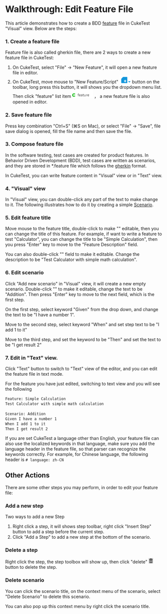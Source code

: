 # Walkthrough: Edit Feature File

This article demonstrates how to create a BDD [feature](../cucumber/concepts.md#feature) file in CukeTest "Visual" view. Below are the steps:

### 1. Create a feature file

Feature file is also called gherkin file, there are 2 ways to create a new feature file in CukeTest:

1. On CukeTest, select "File" -&gt; "New Feature", it will open a new feature file in editor.
2. On CukeTest, move mouse to "New Feature/Script" ![image](../.gitbook/assets/4_new_file_button.png) button on the toolbar, long press this button, it will shows you the dropdown menu list. Then click "feature" list item![](../.gitbook/assets/4_new_feature.png) ， a new feature file is also opened in editor.

### 2. Save feature file

Press key combination "Ctrl+S" \(⌘S on Mac\), or select "File" -&gt; "Save", file save dialog is opened, fill the file name and then save the file.

### 3. Compose feature file

In the software testing, test cases are created for product features. In Behavior Driven Development \(BDD\), test cases are written as scenarios, and they are stored in \*.feature file which follows the [gherkin](../cucumber/concepts.md#gherkin) format.

In CukeTest, you can write feature content in "Visual" view or in "Text" view.

### 4. "Visual" view

In "Visual" view, you can double-click any part of the text to make change to it. The following illustrates how to do it by creating a simple [Scenario](../cucumber/concepts.md#scenario).

### 5. Edit feature title

Move mouse to the feature title, double-click to make "\" editable, then you can change the title of this feature. For example, if want to write a feature to test "Calculator", you can change the title to be "Simple Calculation", then you press "Enter" key to move to the "Feature Description" field.

You can also double-click "" field to make it editable. Change the description to be "Test Calculator with simple math calculation".

### 6. Edit scenario

Click "Add new scenario" in "Visual" view, it will create a new empty scenario. Double-click "\" to make it editable, change the text to be "Addition". Then press "Enter" key to move to the next field, which is the first step.

On the first step, select keyword "Given" from the drop down, and change the text to be "I have a number 1".

Move to the second step, select keyword "When" and set step text to be "I add 1 to it"

Move to the third step, and set the keyword to be "Then" and set the text to be "I get result 2"

### 7. Edit in "Text" view.

Click "Text" button to switch to "Text" view of the editor, and you can edit the feature file in text mode.

For the feature you have just edited, switching to text view and you will see the following

```text
Feature: Simple Calculation
Test Calculator with simple math calculation

Scenario: Addition
Given I have a number 1
When I add 1 to it
Then I get result 2
```

If you are set CukeTest a language other than English, your feature file can also use the localized keywords in that language, make sure you add the language header in the feature file, so that parser can recognize the keywords correctly. For example, for Chinese language, the following header is `# language: zh-CN`

## Other Actions

There are some other steps you may perform, in order to edit your feature file:

### Add a new step

Two ways to add a new Step

1. Right click a step, it will shows step toolbar, right click "Insert Step" button to add a step before the current step.
2. Click "Add a Step" to add a new step at the bottom of the scenario.

### Delete a step

Right click the step, the step toolbox will show up, then click "delete" ![](../.gitbook/assets/delete_step.png) button to delete the step.

### Delete scenario

You can click the scenario title, on the context menu of the scenario, select "Delete Scenario" to delete this scenario.

You can also pop up this context menu by right click the scenario title.

